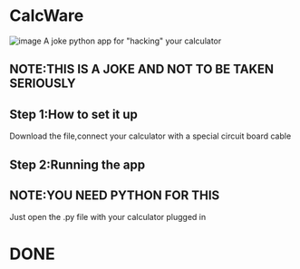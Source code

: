 # CalcWare
![image](https://user-images.githubusercontent.com/126391442/221408306-4359e368-38bd-4a2c-965c-69ef33d27209.png)
A joke python app for "hacking" your calculator
## NOTE:THIS IS A JOKE AND NOT TO BE TAKEN SERIOUSLY
## Step 1:How to set it up
Download the file,connect your calculator with a special circuit board cable
## Step 2:Running the app
## NOTE:YOU NEED PYTHON FOR THIS
Just open the .py file with your calculator plugged in
# DONE
